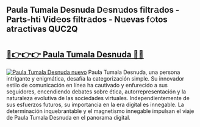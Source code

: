 ## Paula Tumala Desnuda D𝚎sn𝚞dos filtr𝚊dos - Parts-hti Vid𝚎os filtr𝚊dos - N𝚞evas f𝚘tos atr𝚊ctivas QUC2Q

# <h2><a href="http://mb9plf.tromn.icu/?c=Paula+Tumala+Desnuda">🔗👉👉👉 Paula Tumala Desnuda 🔗🔗</a></h2>

[![Paula Tumala Desnuda nuevo](https://i.imgur.com/pEAQMta.gif)](http://mb9plf.tromn.icu/?c=Paula+Tumala+Desnuda)
Paula Tumala Desnuda, una persona intrigante y enigmática, desafía la categorización simple. Su innovador estilo de comunicación en línea ha cautivado y enfurecido a sus seguidores, encendiendo debates sobre ética, autorrepresentación y la naturaleza evolutiva de las sociedades virtuales. Independientemente de sus esfuerzos futuros, su importancia en la era digital es innegable. La determinación inquebrantable y el magnetismo innegable impulsan el viaje de Paula Tumala Desnuda en el panorama digital.
